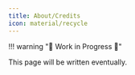 ```yaml
---
title: About/Credits
icon: material/recycle
---
```


!!! warning "🚧 Work in Progress 🚧"

This page will be written eventually.
